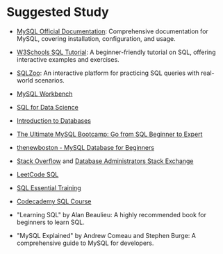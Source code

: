 # Suggested Study

- [MySQL Official Documentation](https://dev.mysql.com/doc/): Comprehensive documentation for MySQL, covering installation, configuration, and usage.

- [W3Schools SQL Tutorial](https://www.w3schools.com/sql/): A beginner-friendly tutorial on SQL, offering interactive examples and exercises.

- [SQLZoo](https://sqlzoo.net/): An interactive platform for practicing SQL queries with real-world scenarios.

- [MySQL Workbench](https://www.mysql.com/products/workbench/)

- [SQL for Data Science](https://www.coursera.org/specializations/ibm-data-science)

- [Introduction to Databases](https://www.edx.org/professional-certificate/w3cx-introduction-to-databases)

- [The Ultimate MySQL Bootcamp: Go from SQL Beginner to Expert](https://www.udemy.com/course/the-ultimate-mysql-bootcamp-go-from-sql-beginner-to-expert/)

- [thenewboston - MySQL Database for Beginners](https://www.youtube.com/playlist?list=PL6gx4Cwl9DGB5amWqV8XA_3B5xZCvYtAr)

- [Stack Overflow](https://stackoverflow.com/questions/tagged/sql) and [Database Administrators Stack Exchange](https://dba.stackexchange.com/)

- [LeetCode SQL](https://leetcode.com/problemset/database/)

- [SQL Essential Training](https://www.linkedin.com/learning/sql-essential-training)
- [Codecademy SQL Course](https://www.codecademy.com/learn/learn-sql)

- "Learning SQL" by Alan Beaulieu: A highly recommended book for beginners to learn SQL.
- "MySQL Explained" by Andrew Comeau and Stephen Burge: A comprehensive guide to MySQL for developers.
